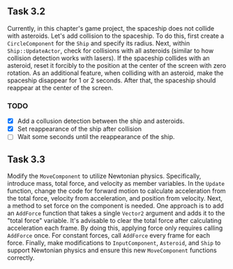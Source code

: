 
## Task 3.2
Currently, in this chapter's game project, the spaceship does not collide with asteroids. Let's add collision to the spaceship. To do this, first create a `CircleComponent` for the `Ship` and specify its radius. Next, within `Ship::UpdateActor`, check for collisions with all asteroids (similar to how collision detection works with lasers). If the spaceship collides with an asteroid, reset it forcibly to the position at the center of the screen with zero rotation. As an additional feature, when colliding with an asteroid, make the spaceship disappear for 1 or 2 seconds. After that, the spaceship should reappear at the center of the screen.

### TODO
- [x] Add a collusion detection between the ship and asteroids.
- [x] Set reappearance of the ship after collision
- [ ] Wait some seconds until the reappearance of the ship. 

## Task 3.3
Modify the `MoveComponent` to utilize Newtonian physics. Specifically, introduce mass, total force, and velocity as member variables. In the `Update` function, change the code for forward motion to calculate acceleration from the total force, velocity from acceleration, and position from velocity. Next, a method to set force on the component is needed. One approach is to add an `AddForce` function that takes a single `Vector2` argument and adds it to the "total force" variable. It's advisable to clear the total force after calculating acceleration each frame. By doing this, applying force only requires calling `AddForce` once. For constant forces, call `AddForce` every frame for each force. Finally, make modifications to `InputComponent`, `Asteroid`, and `Ship` to support Newtonian physics and ensure this new `MoveComponent` functions correctly.
